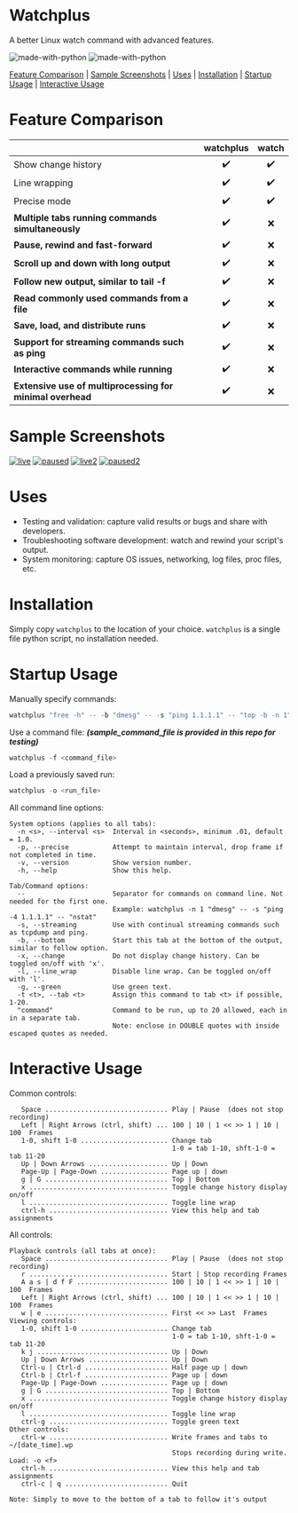 # Watchplus
A better Linux watch command with advanced features.

![made-with-python](https://img.shields.io/badge/Made%20with-Python2-yellow)
![made-with-python](https://img.shields.io/badge/Made%20with-Python3-brightgreen)

[Feature Comparison](#feature-comparison) | [Sample Screenshots](#sample-screenshots) | [Uses](#uses) | [Installation](#installation) | [Startup Usage](#startup-usage) | [Interactive Usage](#interactive-usage)

# Feature Comparison
|                                                           | **watchplus** | **watch** |
|-----------------------------------------------------------|:-------------:|:---------:|
| Show change history                                       | :heavy_check_mark:  | :heavy_check_mark: |
| Line wrapping                                             | :heavy_check_mark:  | :heavy_check_mark: |
| Precise mode                                              | :heavy_check_mark:  | :heavy_check_mark: |
| **Multiple tabs running commands simultaneously**         | :heavy_check_mark:  | :x:                |
| **Pause, rewind and fast-forward**                        | :heavy_check_mark:  | :x:                |
| **Scroll up and down with long output**                   | :heavy_check_mark:  | :x:                |
| **Follow new output, similar to tail -f**                 | :heavy_check_mark:  | :x:                |
| **Read commonly used commands from a file**               | :heavy_check_mark:  | :x:                |
| **Save, load, and distribute runs**                       | :heavy_check_mark:  | :x:                |
| **Support for streaming commands such as ping**           | :heavy_check_mark:  | :x:                |
| **Interactive commands while running**                    | :heavy_check_mark:  | :x:                |
| **Extensive use of multiprocessing for minimal overhead** | :heavy_check_mark:  | :x:                |

# Sample Screenshots

[![live](https://github.com/jamesapdx/watchplus/raw/master/screenshots/thumbnails/screenshot_1t.png)](https://github.com/jamesapdx/watchplus/raw/master/screenshots/screenshot_1.png)
[![paused](https://github.com/jamesapdx/watchplus/raw/master/screenshots/thumbnails/screenshot_2t.png)](https://github.com/jamesapdx/watchplus/raw/master/screenshots/screenshot_2.png)
[![live2](https://github.com/jamesapdx/watchplus/raw/master/screenshots/thumbnails/screenshot_3t.png)](https://github.com/jamesapdx/watchplus/raw/master/screenshots/screenshot_3.png)
[![paused2](https://github.com/jamesapdx/watchplus/raw/master/screenshots/thumbnails/screenshot_4t.png)](https://github.com/jamesapdx/watchplus/raw/master/screenshots/screenshot_4.png)

# Uses 

* Testing and validation: capture valid results or bugs and share with developers.
* Troubleshooting software development: watch and rewind your script's output.
* System monitoring: capture OS issues, networking, log files, proc files, etc.

# Installation

Simply copy `watchplus` to the location of your choice. `watchplus` is a single file python script, no installation needed.

# Startup Usage
Manually specify commands:
```python
watchplus "free -h" -- -b "dmesg" -- -s "ping 1.1.1.1" -- "top -b -n 1"
```
Use a command file: ***(sample_command_file is provided in this repo for testing)***
```python
watchplus -f <command_file>
```


Load a previously saved run:
```python
watchplus -o <run_file>
```
All command line options:
```
System options (applies to all tabs):
  -n <s>, --interval <s>  Interval in <seconds>, minimum .01, default = 1.0.
  -p, --precise           Attempt to maintain interval, drop frame if not completed in time.
  -v, --version           Show version number.
  -h, --help              Show this help.

Tab/Command options:
  --                      Separator for commands on command line. Not needed for the first one.
                          Example: watchplus -n 1 "dmesg" -- -s "ping -4 1.1.1.1" -- "nstat"
  -s, --streaming         Use with continual streaming commands such as tcpdump and ping.
  -b, --bottom            Start this tab at the bottom of the output, similar to follow option.
  -x, --change            Do not display change history. Can be toggled on/off with 'x'.
  -l, --line_wrap         Disable line wrap. Can be toggled on/off with 'l'.
  -g, --green             Use green text.
  -t <t>, --tab <t>       Assign this command to tab <t> if possible, 1-20.
  "command"               Command to be run, up to 20 allowed, each in in a separate tab.
                          Note: enclose in DOUBLE quotes with inside escaped quotes as needed.
```

# Interactive Usage
Common controls:
```
   Space ............................... Play | Pause  (does not stop recording)
   Left | Right Arrows (ctrl, shift) ... 100 | 10 | 1 << >> 1 | 10 | 100  Frames
   1-0, shift 1-0 ...................... Change tab
                                         1-0 = tab 1-10, shft-1-0 = tab 11-20
   Up | Down Arrows .................... Up | Down
   Page-Up | Page-Down ................. Page up | down
   g | G ............................... Top | Bottom
   x ................................... Toggle change history display on/off
   l ................................... Toggle line wrap
   ctrl-h .............................. View this help and tab assignments
```
All controls:
```
Playback controls (all tabs at once):
   Space ............................... Play | Pause  (does not stop recording)
   r ................................... Start | Stop recording Frames
   A a s | d f F ....................... 100 | 10 | 1 << >> 1 | 10 | 100  Frames
   Left | Right Arrows (ctrl, shift) ... 100 | 10 | 1 << >> 1 | 10 | 100  Frames
   w | e ............................... First << >> Last  Frames
Viewing controls:
   1-0, shift 1-0 ...................... Change tab
                                         1-0 = tab 1-10, shft-1-0 = tab 11-20
   k j ................................. Up | Down
   Up | Down Arrows .................... Up | Down
   Ctrl-u | Ctrl-d ..................... Half page up | down
   Ctrl-b | Ctrl-f ..................... Page up | down
   Page-Up | Page-Down ................. Page up | down
   g | G ............................... Top | Bottom
   x ................................... Toggle change history display on/off
   l ................................... Toggle line wrap
   ctrl-g .............................. Toggle green text
Other controls:
   ctrl-w .............................. Write frames and tabs to ~/[date_time].wp
                                         Stops recording during write. Load: -o <f>
   ctrl-h .............................. View this help and tab assignments
   ctrl-c | q .......................... Quit
   
Note: Simply to move to the bottom of a tab to follow it's output
```
